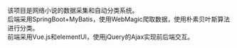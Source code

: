 该项目是网络小说的数据采集和自动分类系统。<br>
后端采用SpringBoot+MyBatis，使用WebMagic爬取数据，使用朴素贝叶斯算法进行分类。<br>
前端采用Vue.js和elementUI，使用jQuery的Ajax实现前后端交互。
